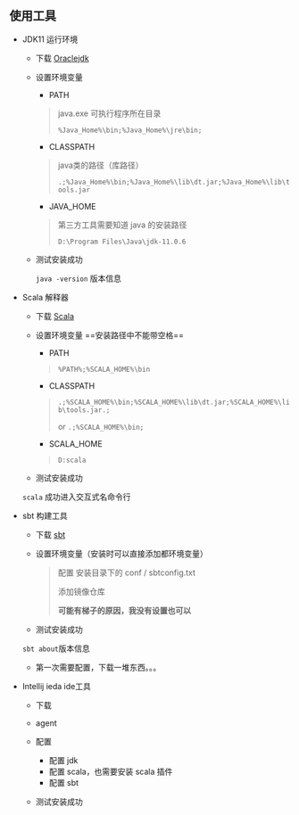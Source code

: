 ## 使用工具

* JDK11 运行环境

  * 下载  [Oraclejdk](https://www.oracle.com/java/technologies/javase-downloads.html)

  * 设置环境变量

    * PATH

    > java.exe 可执行程序所在目录
    >
    > `%Java_Home%\bin;%Java_Home%\jre\bin;`

    * CLASSPATH

    > java类的路径（库路径）
    >
    > `.;%Java_Home%\bin;%Java_Home%\lib\dt.jar;%Java_Home%\lib\tools.jar`

    * JAVA_HOME

    > 第三方工具需要知道 java 的安装路径
    >
    > `D:\Program Files\Java\jdk-11.0.6`

  * 测试安装成功

     `java -version` 版本信息

* Scala 解释器

  * 下载  [Scala](https://www.scala-lang.org/download/)

  * 设置环境变量 ==安装路径中不能带空格==

    * PATH

    > `%PATH%;%SCALA_HOME%\bin`

    * CLASSPATH

    > `.;%SCALA_HOME%\bin;%SCALA_HOME%\lib\dt.jar;%SCALA_HOME%\lib\tools.jar.;`
    >
    > or `.;%SCALA_HOME%\bin;` 

    * SCALA_HOME

    > `D:scala`

  * 测试安装成功

  `scala` 成功进入交互式名命令行

* sbt 构建工具

  * 下载  [sbt](https://www.scala-sbt.org/download.html)

  * 设置环境变量（安装时可以直接添加都环境变量）

    > 配置 安装目录下的 conf / sbtconfig.txt
    >
    > 添加镜像仓库
    >
    > **可能有梯子的原因，我没有设置也可以**

  * 测试安装成功

  `sbt about`版本信息 

  * 第一次需要配置，下载一堆东西。。。

* Intellij ieda ide工具

  * 下载

  * agent

  * 配置

    * 配置 jdk
    * 配置 scala，也需要安装 scala 插件
    * 配置 sbt

  * 测试安装成功

    
